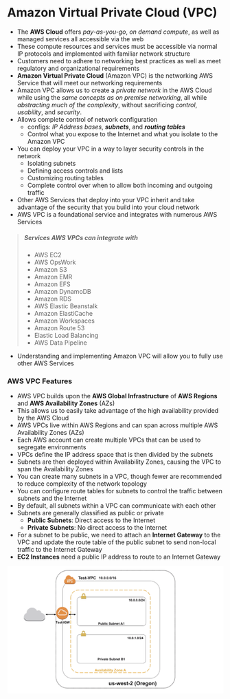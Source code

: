 # Amazon Virtual Private Cloud (VPC)

* The **AWS Cloud** offers *pay-as-you-go*, *on demand compute*, as well as managed services all accessible via the web
* These compute resources and services must be accessible via normal IP protocols and implemented with familiar network structure
* Customers need to adhere to networking best practices as well as meet regulatory and organizational requirements
* **Amazon Virtual Private Cloud** (Amazon VPC) is the networking AWS Service that will meet our networking requirements
* Amazon VPC allows us to create a *private network* in the AWS Cloud while using the *same concepts as on premise networking*, all while *abstracting much of the complexity*, without sacrificing *control*, *usability*, and *security*.
* Allows complete control of network configuration
  * configs: *IP Address bases*, ***subnets***, and ***routing tables***
  * Control what you expose to the Internet and what you isolate to the Amazon VPC
* You can deploy your VPC in a way to layer security controls in the network
  * Isolating subnets
  * Defining access controls and lists
  * Customizing routing tables
  * Complete control over when to allow both incoming and outgoing traffic
* Other AWS Services that deploy into your VPC inherit and take advantage of the security that you build into your cloud network
* AWS VPC is a foundational service and integrates with numerous AWS Services

> ##### Services AWS VPCs can integrate with
>
> * AWS EC2
> * AWS OpsWork
> * Amazon S3
> * Amazon EMR
> * Amazon EFS
> * Amazon DynamoDB
> * Amazon RDS
> * AWS Elastic Beanstalk
> * Amazon ElastiCache
> * Amazon Workspaces
> * Amazon Route 53
> * Elastic Load Balancing
> * AWS Data Pipeline

* Understanding and implementing Amazon VPC will allow you to fully use other AWS Services

### AWS VPC Features

* AWS VPC builds upon the **AWS Global Infrastructure** of **AWS Regions** and **AWS Availability Zones** (AZs)
* This allows us to easily take advantage of the high availability provided by the AWS Cloud
* AWS VPCs live within AWS Regions and can span across multiple AWS Availability Zones (AZs)
* Each AWS account can create multiple VPCs that can be used to segregate environments
* VPCs define the IP address space that is then divided by the subnets
* Subnets are then deployed within Availability Zones, causing the VPC to span the Availability Zones
* You can create many subnets in a VPC, though fewer are recommended to reduce complexity of the network topology
* You can configure route tables for subnets to control the traffic between subnets and the Internet
* By default, all subnets within a VPC can communicate with each other
* Subnets are generally classified as public or private
  * **Public Subnets**: Direct access to the Internet
  * **Private Subnets**: No direct access to the Internet
* For a subnet to be public, we need to attach an **Internet Gateway** to the VPC and update the route table of the public subnet to send non-local traffic to the Internet Gateway
* **EC2 Instances** need a public IP address to route to an Internet Gateway

![Diagram AWS VPC](./VPCDiagram.png)
